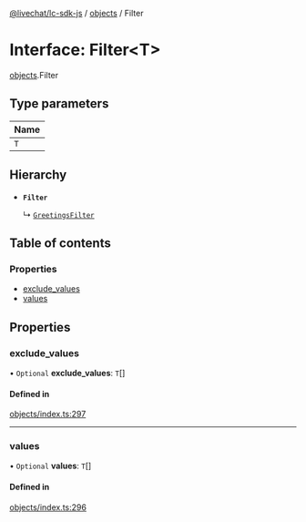 [@livechat/lc-sdk-js](../README.md) / [objects](../modules/objects.md) / Filter

# Interface: Filter<T\>

[objects](../modules/objects.md).Filter

## Type parameters

| Name |
| :------ |
| `T` |

## Hierarchy

- **`Filter`**

  ↳ [`GreetingsFilter`](agent_structures.GreetingsFilter.md)

## Table of contents

### Properties

- [exclude\_values](objects.Filter.md#exclude_values)
- [values](objects.Filter.md#values)

## Properties

### exclude\_values

• `Optional` **exclude\_values**: `T`[]

#### Defined in

[objects/index.ts:297](https://github.com/livechat/lc-sdk-js/blob/a3fdde0/src/objects/index.ts#L297)

___

### values

• `Optional` **values**: `T`[]

#### Defined in

[objects/index.ts:296](https://github.com/livechat/lc-sdk-js/blob/a3fdde0/src/objects/index.ts#L296)

